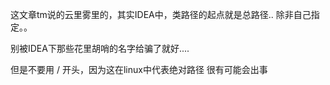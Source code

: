 这文章tm说的云里雾里的，其实IDEA中，类路径的起点就是总路径.. 除非自己指定。。

别被IDEA下那些花里胡哨的名字给骗了就好....

但是不要用 / 开头，因为这在linux中代表绝对路径 很有可能会出事